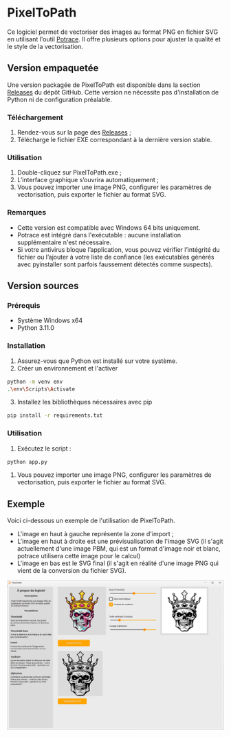 # PixelToPath

Ce logiciel permet de vectoriser des images au format PNG en fichier SVG en utilisant l'outil [Potrace](https://potrace.sourceforge.net/). Il offre plusieurs options pour ajuster la qualité et le style de la vectorisation.

## Version empaquetée

Une version packagée de PixelToPath est disponible dans la section [Releases](https://github.com/lorrisc/PixelToPath/releases/) du dépôt GitHub. Cette version ne nécessite pas d'installation de Python ni de configuration préalable.

### Téléchargement

1. Rendez-vous sur la page des [Releases](https://github.com/lorrisc/PixelToPath/releases/) ;
2. Télécharge le fichier EXE correspondant à la dernière version stable.

### Utilisation

1. Double-cliquez sur PixelToPath.exe ;
2. L’interface graphique s’ouvrira automatiquement ;
3. Vous pouvez importer une image PNG, configurer les paramètres de vectorisation, puis exporter le fichier au format SVG.

### Remarques

- Cette version est compatible avec Windows 64 bits uniquement.
- Potrace est intégré dans l'exécutable : aucune installation supplémentaire n'est nécessaire.
- Si votre antivirus bloque l’application, vous pouvez vérifier l’intégrité du fichier ou l’ajouter à votre liste de confiance (les exécutables générés avec pyinstaller sont parfois faussement détectés comme suspects).

## Version sources

### Prérequis

- Système Windows x64
- Python 3.11.0

### Installation

1. Assurez-vous que Python est installé sur votre système.
2. Créer un environnement et l'activer
```bash
python -m venv env
.\env\Scripts\Activate
```
3. Installez les bibliothèques nécessaires avec pip

```bash
pip install -r requirements.txt
```

### Utilisation

1. Exécutez le script :

```bash
python app.py
```

1. Vous pouvez importer une image PNG, configurer les paramètres de vectorisation, puis exporter le fichier au format SVG.

## Exemple

Voici ci-dessous un exemple de l'utilisation de PixelToPath.

- L'image en haut à gauche représente la zone d'import ;
- L'image en haut à droite est une prévisualisation de l'image SVG (il s'agit actuellement d'une image PBM, qui est un format d'image noir et blanc, potrace utilisera cette image pour le calcul)
- L'image en bas est le SVG final (il s'agit en réalité d'une image PNG qui vient de la conversion du fichier SVG).

![Exemple d'utilisation de PixelToPath](captures/utilisation.png)
